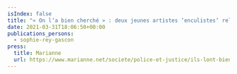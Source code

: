 ```yaml
---
isIndex: false
title: "« On l‘a bien cherché » : deux jeunes artistes ‘enculistes‘ relaxés pour apologie de terrorisme"
date: 2021-03-31T18:06:50+00:00
publications_persons:
  - sophie-rey-gascon
press:
  title: Marianne
  url: https://www.marianne.net/societe/police-et-justice/ils-lont-bien-cherche-deux-jeunes-artistes-enculistes-relaxes-pour-apologie-de-terrorisme
---
```

